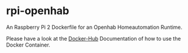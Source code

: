 # rpi-openhab
An Raspberry Pi 2 Dockerfile for an Openhab Homeautomation Runtime.

Please have a look at the [Docker-Hub](https://hub.docker.com/r/dhermanns/rpi-openhab/) Documentation of how to use the Docker Container.
